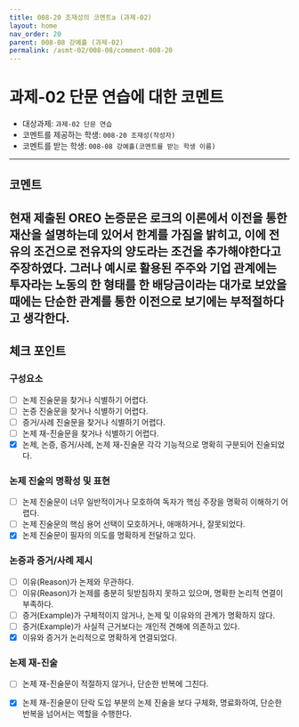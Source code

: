 ```yaml
---
title: 008-20 조재성의 코멘트a (과제-02) 
layout: home
nav_order: 20
parent: 008-08 강예흘 (과제-02)
permalink: /asmt-02/008-08/comment-008-20
---
```


# 과제-02 단문 연습에 대한 코멘트

- 대상과제: `과제-02 단문 연습`
- 코멘트를 제공하는 학생: `008-20 조재성(작성자)` 
- 코멘트를 받는 학생: `008-08 강예흘(코멘트를 받는 학생 이름)` 

---

## 코멘트

현재 제출된 OREO 논증문은 로크의 이론에서 이전을 통한 재산을 설명하는데 있어서 한계를 가짐을 밝히고, 이에 전유의 조건으로 전유자의 양도라는 조건을 추가해야한다고 주장하였다. 그러나 예시로 활용된 주주와 기업 관계에는 투자라는 노동의 한 형태를 한 배당금이라는 대가로 보았을 때에는 단순한 관계를 통한 이전으로 보기에는 부적절하다고 생각한다.
---

## 체크 포인트

### **구성요소**
- [ ] 논제 진술문을 찾거나 식별하기 어렵다.
- [ ] 논증 진술문을 찾거나 식별하기 어렵다.
- [ ] 증거/사례 진술문을 찾거나 식별하기 어렵다.
- [ ] 논제 재-진술문을 찾거나 식별하기 어렵다.
- [x] 논제, 논증, 증거/사례, 논제 재-진술문 각각 기능적으로 명확히 구분되어 진술되었다.

### **논제 진술의 명확성 및 표현**  
- [ ] 논제 진술문이 너무 일반적이거나 모호하여 독자가 핵심 주장을 명확히 이해하기 어렵다.  
- [ ] 논제 진술문의 핵심 용어 선택이 모호하거나, 애매하거나, 잘못되었다.  
- [x] 논제 진술문이 필자의 의도를 명확하게 전달하고 있다.  

### **논증과 증거/사례 제시**  
- [ ] 이유(Reason)가 논제와 무관하다.
- [ ] 이유(Reason)가 논제를 충분히 뒷받침하지 못하고 있으며, 명확한 논리적 연결이 부족하다.  
- [ ] 증거(Example)가 구체적이지 않거나, 논제 및 이유와의 관계가 명확하지 않다. 
- [ ] 증거(Example)가 사실적 근거보다는 개인적 견해에 의존하고 있다.  
- [x] 이유와 증거가 논리적으로 명확하게 연결되었다.  

### **논제 재-진술**  
- [ ] 논제 재-진술문이 적절하지 않거나, 단순한 반복에 그친다.   
- [x] 논제 재-진술문이 단락 도입 부분의 논제 진술을 보다 구체화, 명료화하여, 단순한 반복을 넘어서는 역할을 수행한다.  

